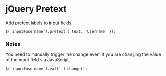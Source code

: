 jQuery Pretext
==============

Add pretext labels to input fields.

    $('input#username').pretext({ text: 'Username' });

### Notes

You need to manually trigger the change event if you are changing the value of
the input field via JavaScript.

    $('input#username').val('').change();